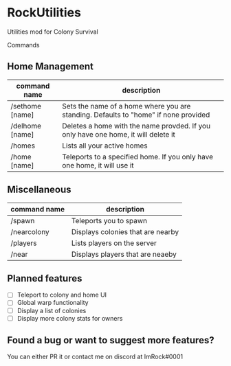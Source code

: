 # RockUtilities
Utilities mod for Colony Survival

Commands
## Home Management
command name|description
------------|-----------
/sethome [name]|Sets the name of a home where you are standing. Defaults to "home" if none provided
/delhome [name]|Deletes a home with the name provded. If you only have one home, it will delete it
/homes         |Lists all your active homes
/home [name]   |Teleports to a specified home. If you only have one home, it will use it

## Miscellaneous
command name|description
------------|-----------
/spawn      |Teleports you to spawn
/nearcolony |Displays colonies that are nearby
/players    |Lists players on the server
/near       |Displays players that are neaeby

## Planned features
- [ ] Teleport to colony and home UI
- [ ] Global warp functionality
- [ ] Display a list of colonies
- [ ] Display more colony stats for owners

## Found a bug or want to suggest more features?
You can either PR it or contact me on discord at ImRock#0001

